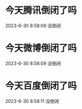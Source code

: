 # 今天腾讯倒闭了吗

2023-6-30 8:58:09 没倒闭

# 今天微博倒闭了吗

2023-6-30 8:58:09 没倒闭

# 今天百度倒闭了吗

2023-6-30 8:58:11 没倒闭

